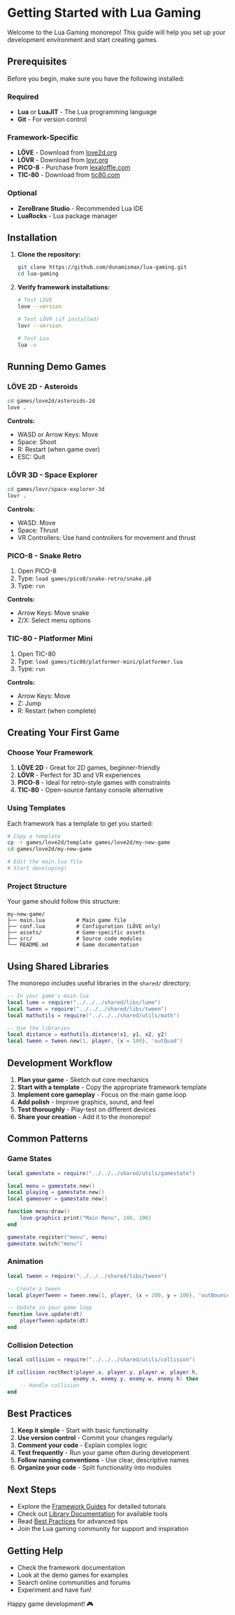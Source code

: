 # Getting Started with Lua Gaming

Welcome to the Lua Gaming monorepo! This guide will help you set up your development environment and start creating games.

## Prerequisites

Before you begin, make sure you have the following installed:

### Required
- **Lua** or **LuaJIT** - The Lua programming language
- **Git** - For version control

### Framework-Specific
- **LÖVE** - Download from [love2d.org](https://love2d.org/)
- **LÖVR** - Download from [lovr.org](https://lovr.org/)
- **PICO-8** - Purchase from [lexaloffle.com](https://www.lexaloffle.com/pico-8.php)
- **TIC-80** - Download from [tic80.com](https://tic80.com/)

### Optional
- **ZeroBrane Studio** - Recommended Lua IDE
- **LuaRocks** - Lua package manager

## Installation

1. **Clone the repository:**
   ```bash
   git clone https://github.com/dunamismax/lua-gaming.git
   cd lua-gaming
   ```

2. **Verify framework installations:**
   ```bash
   # Test LÖVE
   love --version
   
   # Test LÖVR (if installed)
   lovr --version
   
   # Test Lua
   lua -v
   ```

## Running Demo Games

### LÖVE 2D - Asteroids
```bash
cd games/love2d/asteroids-2d
love .
```

**Controls:**
- WASD or Arrow Keys: Move
- Space: Shoot
- R: Restart (when game over)
- ESC: Quit

### LÖVR 3D - Space Explorer
```bash
cd games/lovr/space-explorer-3d
lovr .
```

**Controls:**
- WASD: Move
- Space: Thrust
- VR Controllers: Use hand controllers for movement and thrust

### PICO-8 - Snake Retro
1. Open PICO-8
2. Type: `load games/pico8/snake-retro/snake.p8`
3. Type: `run`

**Controls:**
- Arrow Keys: Move snake
- Z/X: Select menu options

### TIC-80 - Platformer Mini
1. Open TIC-80
2. Type: `load games/tic80/platformer-mini/platformer.lua`
3. Type: `run`

**Controls:**
- Arrow Keys: Move
- Z: Jump
- R: Restart (when complete)

## Creating Your First Game

### Choose Your Framework

1. **LÖVE 2D** - Great for 2D games, beginner-friendly
2. **LÖVR** - Perfect for 3D and VR experiences
3. **PICO-8** - Ideal for retro-style games with constraints
4. **TIC-80** - Open-source fantasy console alternative

### Using Templates

Each framework has a template to get you started:

```bash
# Copy a template
cp -r games/love2d/template games/love2d/my-new-game
cd games/love2d/my-new-game

# Edit the main.lua file
# Start developing!
```

### Project Structure

Your game should follow this structure:
```
my-new-game/
├── main.lua          # Main game file
├── conf.lua          # Configuration (LÖVE only)
├── assets/           # Game-specific assets
├── src/              # Source code modules
└── README.md         # Game documentation
```

## Using Shared Libraries

The monorepo includes useful libraries in the `shared/` directory:

```lua
-- In your game's main.lua
local lume = require("../../../shared/libs/lume")
local tween = require("../../../shared/libs/tween")
local mathutils = require("../../../shared/utils/math")

-- Use the libraries
local distance = mathutils.distance(x1, y1, x2, y2)
local tween = tween.new(1, player, {x = 100}, 'outQuad')
```

## Development Workflow

1. **Plan your game** - Sketch out core mechanics
2. **Start with a template** - Copy the appropriate framework template
3. **Implement core gameplay** - Focus on the main game loop
4. **Add polish** - Improve graphics, sound, and feel
5. **Test thoroughly** - Play-test on different devices
6. **Share your creation** - Add it to the monorepo!

## Common Patterns

### Game States
```lua
local gamestate = require("../../../shared/utils/gamestate")

local menu = gamestate.new()
local playing = gamestate.new()
local gameover = gamestate.new()

function menu:draw()
    love.graphics.print("Main Menu", 100, 100)
end

gamestate.register("menu", menu)
gamestate.switch("menu")
```

### Animation
```lua
local tween = require("../../../shared/libs/tween")

-- Create a tween
local playerTween = tween.new(1, player, {x = 200, y = 100}, 'outBounce')

-- Update in your game loop
function love.update(dt)
    playerTween:update(dt)
end
```

### Collision Detection
```lua
local collision = require("../../../shared/utils/collision")

if collision.rectRect(player.x, player.y, player.w, player.h,
                     enemy.x, enemy.y, enemy.w, enemy.h) then
    -- Handle collision
end
```

## Best Practices

1. **Keep it simple** - Start with basic functionality
2. **Use version control** - Commit your changes regularly
3. **Comment your code** - Explain complex logic
4. **Test frequently** - Run your game often during development
5. **Follow naming conventions** - Use clear, descriptive names
6. **Organize your code** - Split functionality into modules

## Next Steps

- Explore the [Framework Guides](frameworks/) for detailed tutorials
- Check out [Library Documentation](libraries/) for available tools
- Read [Best Practices](best-practices.md) for advanced tips
- Join the Lua gaming community for support and inspiration

## Getting Help

- Check the framework documentation
- Look at the demo games for examples
- Search online communities and forums
- Experiment and have fun!

Happy game development! 🎮